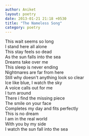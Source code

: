```yaml
---
author: Aniket
layout: poetry
date: 2013-01-21 21:18 +0530
title: "The Nameless Song"
category: poetry
---
```


This wait seems so long<br/>
I stand here all alone<br/>
This stay feels so dead<br/>
As the sun falls into the sea<br/>
Dreams take over me<br/>
This sleep is never ending<br/>
Nightmares are far from here<br/>
Still why doesn't anything look so clear<br/>
Ice like blue, I watch the sky<br/>
A voice calls out for me<br/>
I turn around<br/>
There i find the missing piece<br/>
The smile on your face<br/>
Completes my day and fits perfectly<br/>
This is no dream<br/>
I am in the real world<br/>
With you by my side<br/>
I watch the sun fall into the sea

